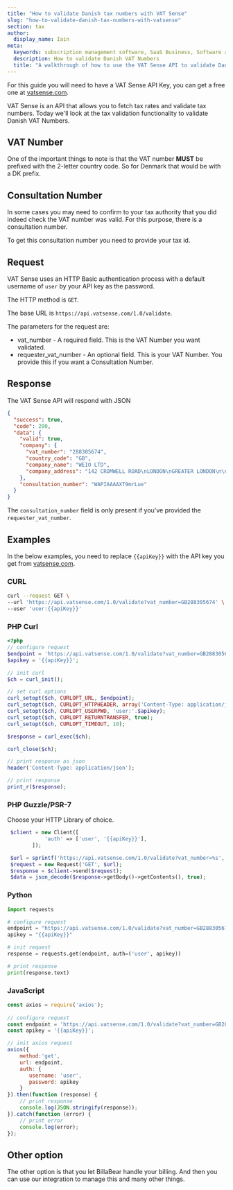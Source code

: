 ```yaml
---
title: "How to validate Danish tax numbers with VAT Sense"
slug: "how-to-validate-danish-tax-numbers-with-vatsense"
section: tax
author:
  display_name: Iain
meta:
  keywords: subscription management software, SaaS Business, Software as a Service, BillaBear
  description: How to validate Danish VAT Numbers
  title: "A walkthrough of how to use the VAT Sense API to validate Danish VAT numbers"
---
```

For this guide you will need to have a VAT Sense API Key, you can get a free one at [vatsense.com](https://vatsense.com/signup?referral=BILLABEAR).

VAT Sense is an API that allows you to fetch tax rates and validate tax numbers. Today we'll look at the tax validation functionality to validate Danish VAT Numbers.

## VAT Number

One of the important things to note is that the VAT number **MUST** be prefixed with the 2-letter country code. So for Denmark that would be with a DK prefix. 

## Consultation Number

In some cases you may need to confirm to your tax authority that you did indeed check the VAT number was valid. For this purpose, there is a consultation number.

To get this consultation number you need to provide your tax id.

## Request

VAT Sense uses an HTTP Basic authentication process with a default username of `user` by your API key as the password.

The HTTP method is `GET`.

The base URL is `https://api.vatsense.com/1.0/validate`.

The parameters for the request are:

* vat_number - A required field. This is the VAT Number you want validated.
* requester_vat_number - An optional field. This is your VAT Number. You provide this if you want a Consultation Number.

## Response

The VAT Sense API will respond with JSON

```json
{
  "success": true,
  "code": 200,
  "data": {
    "valid": true,
    "company": {
      "vat_number": "288305674",
      "country_code": "GB",
      "company_name": "WEIO LTD",
      "company_address": "142 CROMWELL ROAD\nLONDON\nGREATER LONDON\n\n\nSW7 4EF"
    },
    "consultation_number": "WAPIAAAAXT9mrLue"
  }
}
```

The `consultation_number` field is only present if you've provided the `requester_vat_number`.

## Examples

In the below examples, you need to replace `{{apiKey}}` with the API key you get from [vatsense.com](https://vatsense.com/signup?referral=BILLABEAR).

### CURL

```sh
curl --request GET \
--url 'https://api.vatsense.com/1.0/validate?vat_number=GB288305674' \
--user 'user:{{apiKey}}'
```

### PHP Curl

```php 
<?php
// configure request
$endpoint = 'https://api.vatsense.com/1.0/validate?vat_number=GB288305674';
$apikey = '{{apiKey}}';

// init curl
$ch = curl_init();

// set curl options
curl_setopt($ch, CURLOPT_URL, $endpoint);
curl_setopt($ch, CURLOPT_HTTPHEADER, array('Content-Type: application/json'));
curl_setopt($ch, CURLOPT_USERPWD, 'user:'.$apikey);
curl_setopt($ch, CURLOPT_RETURNTRANSFER, true);
curl_setopt($ch, CURLOPT_TIMEOUT, 10);

$response = curl_exec($ch);

curl_close($ch);

// print response as json
header('Content-Type: application/json');

// print response
print_r($response);
```

### PHP Guzzle/PSR-7

Choose your HTTP Library of choice.

```php
 $client = new Client([
            'auth' => ['user', '{{apiKey}}'],
        ]);

 $url = sprintf('https://api.vatsense.com/1.0/validate?vat_number=%s', $taxId);
 $request = new Request('GET', $url);
 $response = $client->send($request);
 $data = json_decode($response->getBody()->getContents(), true);
```

### Python

```python
import requests

# configure request
endpoint = "https://api.vatsense.com/1.0/validate?vat_number=GB288305674";
apikey = "{{apiKey}}"

# init request
response = requests.get(endpoint, auth=('user', apikey))

# print response
print(response.text)
```

### JavaScript

```js 
const axios = require('axios');
       
// configure request
const endpoint = 'https://api.vatsense.com/1.0/validate?vat_number=GB288305674';
const apikey = '{{apiKey}}';

// init axios request
axios({
    method:'get',
    url: endpoint,
    auth: {
       username: 'user',
       password: apikey
    }
}).then(function (response) {
    // print response
    console.log(JSON.stringify(response));
}).catch(function (error) {
    // print error
    console.log(error);
});
```

## Other option

The other option is that you let BillaBear handle your billing. And then you can use our integration to manage this and many other things.
